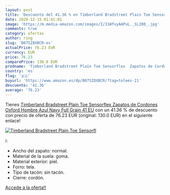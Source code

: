 ```yaml
---
layout: post
title: 'Descuento del 41.36 % en Timberland Bradstreet Plain Toe Sensorfl'
date: 2020-12-15 01:41:01
image: 'https://m.media-amazon.com/images/I/31WfvyAAPuL._SL200_.jpg'
comments: true
category: ofertas
author: ring
slug: 'B07SZ8XBCR-es'
actualPrice: 76.23 EUR
currency: EUR
price: 76.23
comparePrice: 130.0 EUR
prodname: 'Timberland Bradstreet Plain Toe Sensorflex  Zapatos de Cordones Oxford Hombre  Azul Navy Full Grain  41 EU'
country: 'es'
flag: '🇪🇸'
buyurl: 'https://www.amazon.es/dp/B07SZ8XBCR/?tag=tolees-21'
descuento: '41.36'
average: '76.23'
---
```


Tienes [Timberland Bradstreet Plain Toe Sensorflex  Zapatos de Cordones Oxford Hombre  Azul Navy Full Grain  41 EU](https://www.amazon.es/dp/B07SZ8XBCR/?tag=tolees-21) con un 41.36 % de descuento con precio de oferta de 76.23 EUR (original: 130.0 EUR) en el siguiente enlace!

[![Timberland Bradstreet Plain Toe Sensorfl](https://m.media-amazon.com/images/I/31WfvyAAPuL._SL200_.jpg)](https://www.amazon.es/dp/B07SZ8XBCR/?tag=tolees-21)

ℹ️:

- Ancho del zapato: normal.
- Material de la suela: goma.
- Material exterior: piel.
- Forro: tela.
- Tipo de tacón: sin tacón.
- Cierre: cordón.

[Accede a la oferta!!](https://www.amazon.es/dp/B07SZ8XBCR/?tag=tolees-21)
